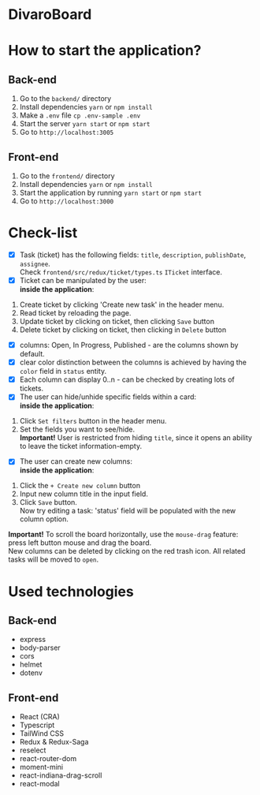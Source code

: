# DivaroBoard

# How to start the application?

## Back-end

1. Go to the `backend/` directory
2. Install dependencies `yarn` or `npm install`
3. Make a `.env` file `cp .env-sample .env`
4. Start the server `yarn start` or `npm start`
5. Go to `http://localhost:3005`

## Front-end

1. Go to the `frontend/` directory
2. Install dependencies `yarn` or `npm install`
3. Start the application by running `yarn start` or `npm start`
4. Go to `http://localhost:3000`

# Check-list

- [x] Task (ticket) has the following fields: `title`, `description`, `publishDate`, `assignee`. 
<br>Check `frontend/src/redux/ticket/types.ts` `ITicket` interface.
- [x] Ticket can be manipulated by the user: <br>
__inside the application__:
1. Create ticket by clicking 'Create new task' in the header menu.
2. Read ticket by reloading the page.
3. Update ticket by clicking on ticket, then clicking `Save` button
4. Delete ticket by clicking on ticket, then clicking in `Delete` button 
- [x] columns: Open, In Progress, Published - are the columns shown by default.
- [x] clear color distinction between the columns is achieved by having the `color` field in `status` entity.
- [x] Each column can display 0..n - can be checked by creating lots of tickets.
- [x] The user can hide/unhide specific fields within a card: <br>
__inside the application__:<br>
1. Click `Set filters` button in the header menu.<br>
2. Set the fields you want to see/hide.<br>
**Important!** User is restricted from hiding `title`, since it opens an ability to leave the ticket information-empty. <br>

- [x] The user can create new columns: <br>
__inside the application__:<br>
1. Click the `+ Create new column` button<br>
2. Input new column title in the input field.<br>
3. Click `Save` button.<br>
Now try editing a task: 'status' field will be populated with the new column option.

**Important!**
To scroll the board horizontally, use the `mouse-drag` feature: press left button mouse and drag the board.<br>
New columns can be deleted by clicking on the red trash icon. All related tasks will be moved to `open`.


# Used technologies

## Back-end

- express
- body-parser
- cors
- helmet
- dotenv

## Front-end

- React (CRA)
- Typescript
- TailWind CSS
- Redux & Redux-Saga
- reselect
- react-router-dom
- moment-mini
- react-indiana-drag-scroll
- react-modal

